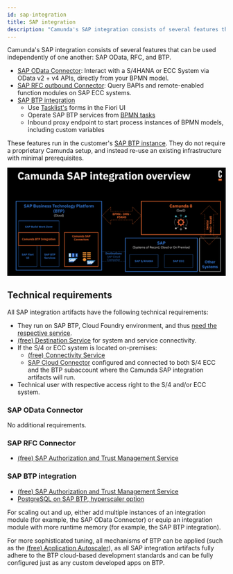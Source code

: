 ```yaml
---
id: sap-integration
title: SAP integration
description: "Camunda's SAP integration consists of several features that can be used independently of one another: SAP OData, RFC, and BTP."
---
```


Camunda's SAP integration consists of several features that can be used independently of one another: SAP OData, RFC, and BTP.

- [SAP OData Connector](./odata-connector.md): Interact with a S/4HANA or ECC System via OData v2 + v4 APIs, directly from your BPMN model.
- [SAP RFC outbound Connector](./rfc-connector.md): Query BAPIs and remote-enabled function modules on SAP ECC systems.
- [SAP BTP integration](./btp-integration.md)
  - Use [Tasklist's](/components/tasklist/introduction-to-tasklist.md) forms in the Fiori UI
  - Operate SAP BTP services from [BPMN tasks](/components/modeler/bpmn/bpmn.md)
  - Inbound proxy endpoint to start process instances of BPMN models, including custom variables

These features run in the customer's [SAP BTP instance](https://www.sap.com/products/technology-platform.html). They do not require a proprietary Camunda setup, and instead re-use an existing infrastructure with minimal prerequisites.

![SAP integration overview](./img/sap-integration-overview.png)

## Technical requirements

All SAP integration artifacts have the following technical requirements:

- They run on SAP BTP, Cloud Foundry environment, and thus [need the respective service](https://discovery-center.cloud.sap/serviceCatalog/cloud-foundry-runtime?region=all).
- [(free) Destination Service](https://discovery-center.cloud.sap/serviceCatalog/destination?region=all&service_plan=lite&commercialModel=btpea) for system and service connectivity.
- If the S/4 or ECC system is located on-premises:
  - [(free) Connectivity Service](https://discovery-center.cloud.sap/serviceCatalog/connectivity-service?region=all)
  - [SAP Cloud Connector](https://help.sap.com/docs/connectivity/sap-btp-connectivity-cf/cloud-connector) configured and connected to both S/4 ECC and the BTP subaccount where the Camunda SAP integration artifacts will run.
- Technical user with respective access right to the S/4 and/or ECC system.

### SAP OData Connector

No additional requirements.

### SAP RFC Connector

- [(free) SAP Authorization and Trust Management Service](https://discovery-center.cloud.sap/serviceCatalog/authorization-and-trust-management-service?region=all)

### SAP BTP integration

- [(free) SAP Authorization and Trust Management Service](https://discovery-center.cloud.sap/serviceCatalog/authorization-and-trust-management-service?region=all)
- [PostgreSQL on SAP BTP, hyperscaler option](https://discovery-center.cloud.sap/serviceCatalog/postgresql-hyperscaler-option?region=all)

For scaling out and up, either add multiple instances of an integration module (for example, the SAP OData Connector) or equip an integration module with more runtime memory (for example, the SAP BTP integration).

For more sophisticated tuning, all mechanisms of BTP can be applied (such as the [(free) Application Autoscaler](https://discovery-center.cloud.sap/serviceCatalog/application-autoscaler?service_plan=standard&region=all&commercialModel=btpea)), as all SAP integration artifacts fully adhere to the BTP cloud-based development standards and can be fully configured just as any custom developed apps on BTP.
